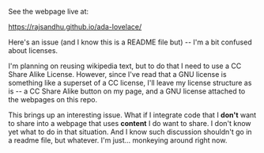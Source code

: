 See the webpage live at:

https://rajsandhu.github.io/ada-lovelace/

Here's an issue (and I know this is a README file but) -- I'm a bit confused about licenses.

I'm planning on reusing wikipedia text, but to do that I need to use a CC Share Alike License.
However, since I've read that a GNU license is something like a superset of a CC license,
I'll leave my license structure as is -- a CC Share Alike button on my page, and a GNU license
attached to the webpages on this repo.

This brings up an interesting issue. What if I integrate code that I **don't** want to share into a
webpage that uses **content** I do want to share. I don't know yet what to do in that situation.
And I know such discussion shouldn't go in a readme file, but whatever. I'm just... monkeying around
right now. 